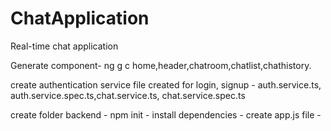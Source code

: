 # ChatApplication
 Real-time chat application
 
 Generate component- ng g c home,header,chatroom,chatlist,chathistory.

  create authentication service file created for login, signup - auth.service.ts, auth.service.spec.ts,chat.service.ts, chat.service.spec.ts

 create folder backend - npm init - install dependencies - create app.js file - 




